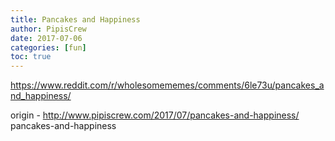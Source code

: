 ```yaml
---
title: Pancakes and Happiness
author: PipisCrew
date: 2017-07-06
categories: [fun]
toc: true
---
```


https://www.reddit.com/r/wholesomememes/comments/6le73u/pancakes_and_happiness/

origin - http://www.pipiscrew.com/2017/07/pancakes-and-happiness/ pancakes-and-happiness
